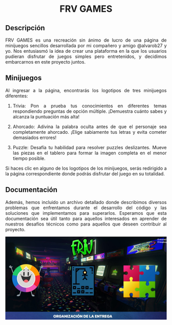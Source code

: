<div align="center">
  <h1>FRV GAMES</h1>
</div>

<div align="justify">
  
## Descripción

FRV GAMES es una recreación sin ánimo de lucro de una página de minijuegos sencillos desarrollada por mi compañero y amigo @alvarob27 y yo. Nos entusiasmó la idea de crear una plataforma en la que los usuarios pudieran disfrutar de juegos simples pero entretenidos, y decidimos embarcarnos en este proyecto juntos.

## Minijuegos

Al ingresar a la página, encontrarás los logotipos de tres minijuegos diferentes:

1. Trivia: Pon a prueba tus conocimientos en diferentes temas respondiendo preguntas de opción múltiple. ¡Demuestra cuánto sabes y alcanza la puntuación más alta!

2. Ahorcado: Adivina la palabra oculta antes de que el personaje sea completamente ahorcado. ¡Elige sabiamente tus letras y evita cometer demasiados errores!

3. Puzzle: Desafía tu habilidad para resolver puzzles deslizantes. Mueve las piezas en el tablero para formar la imagen completa en el menor tiempo posible.

Si haces clic en alguno de los logotipos de los minijuegos, serás redirigido a la página correspondiente donde podrás disfrutar del juego en su totalidad.

## Documentación

Además, hemos incluido un archivo detallado donde describimos diversos problemas que enfrentamos durante el desarrollo del código y las soluciones que implementamos para superarlos. Esperamos que esta documentación sea útil tanto para aquellos interesados en aprender de nuestros desafíos técnicos como para aquellos que deseen contribuir al proyecto.

![Imagen del proyecto Friv](proyectoFriv.jpeg)

